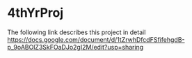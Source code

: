 # 4thYrProj
The following link describes this project in detail
https://docs.google.com/document/d/1tZrwhDfcdFSfifehgdB-p_9oABOlZ3SkFOaDJo2gI2M/edit?usp=sharing
